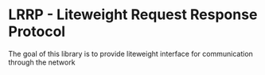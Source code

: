 # LRRP - Liteweight Request Response Protocol

The goal of this library is to provide liteweight interface for communication through the network 
